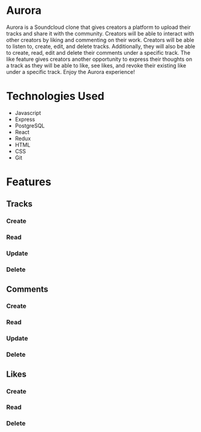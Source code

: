 # Aurora

Aurora is a Soundcloud clone that gives creators a platform to upload their tracks and share it with the community. Creators will be able to interact with other creators by liking and commenting on their work. Creators will be able to listen to, create, edit, and delete tracks. Additionally, they will also be able to create, read, edit and delete their comments under a specific track. The like feature gives creators another opportunity to express their thoughts on a track as they will be able to like, see likes, and revoke their existing like under a specific track. Enjoy the Aurora experience!

# Technologies Used
- Javascript
- Express
- PostgreSQL
- React
- Redux
- HTML
- CSS
- Git

# Features

## Tracks
### Create


### Read


### Update


### Delete


## Comments
### Create


### Read


### Update


### Delete


## Likes
### Create


### Read


### Delete
